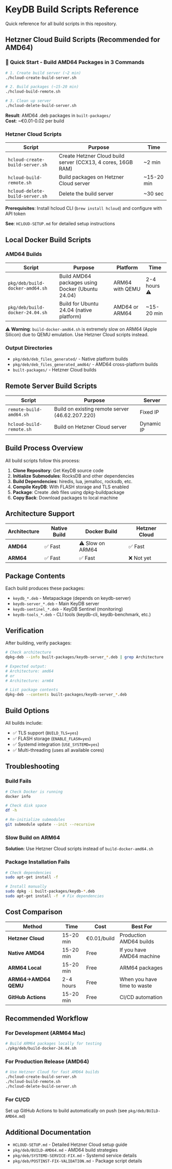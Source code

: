 # KeyDB Build Scripts Reference

Quick reference for all build scripts in this repository.

## Hetzner Cloud Build Scripts (Recommended for AMD64)

### 🚀 Quick Start - Build AMD64 Packages in 3 Commands

```bash
# 1. Create build server (~2 min)
./hcloud-create-build-server.sh

# 2. Build packages (~15-20 min)
./hcloud-build-remote.sh

# 3. Clean up server
./hcloud-delete-build-server.sh
```

**Result**: AMD64 .deb packages in `built-packages/`  
**Cost**: ~€0.01-0.02 per build

### Hetzner Cloud Scripts

| Script | Purpose | Time |
|--------|---------|------|
| `hcloud-create-build-server.sh` | Create Hetzner Cloud build server (CCX13, 4 cores, 16GB RAM) | ~2 min |
| `hcloud-build-remote.sh` | Build packages on Hetzner Cloud server | ~15-20 min |
| `hcloud-delete-build-server.sh` | Delete the build server | ~30 sec |

**Prerequisites**: Install hcloud CLI (`brew install hcloud`) and configure with API token

**See**: `HCLOUD-SETUP.md` for detailed setup instructions

## Local Docker Build Scripts

### AMD64 Builds

| Script | Purpose | Platform | Time |
|--------|---------|----------|------|
| `pkg/deb/build-docker-amd64.sh` | Build AMD64 packages using Docker (Ubuntu 24.04) | ARM64 with QEMU | 2-4 hours ⚠️ |
| `pkg/deb/build-docker-24.04.sh` | Build for Ubuntu 24.04 (native platform) | AMD64 or ARM64 | ~15-20 min |

⚠️ **Warning**: `build-docker-amd64.sh` is extremely slow on ARM64 (Apple Silicon) due to QEMU emulation. Use Hetzner Cloud scripts instead.

### Output Directories

- `pkg/deb/deb_files_generated/` - Native platform builds
- `pkg/deb/deb_files_generated_amd64/` - AMD64 cross-platform builds
- `built-packages/` - Hetzner Cloud builds

## Remote Server Build Scripts

| Script | Purpose | Server |
|--------|---------|--------|
| `remote-build-amd64.sh` | Build on existing remote server (46.62.207.220) | Fixed IP |
| `hcloud-build-remote.sh` | Build on Hetzner Cloud server | Dynamic IP |

## Build Process Overview

All build scripts follow this process:

1. **Clone Repository**: Get KeyDB source code
2. **Initialize Submodules**: RocksDB and other dependencies
3. **Build Dependencies**: hiredis, lua, jemalloc, rocksdb, etc.
4. **Compile KeyDB**: With FLASH storage and TLS enabled
5. **Package**: Create .deb files using dpkg-buildpackage
6. **Copy Back**: Download packages to local machine

## Architecture Support

| Architecture | Native Build | Docker Build | Hetzner Cloud |
|-------------|--------------|--------------|---------------|
| **AMD64** | ✅ Fast | ⚠️ Slow on ARM64 | ✅ Fast |
| **ARM64** | ✅ Fast | ✅ Fast | ❌ Not yet |

## Package Contents

Each build produces these packages:

- `keydb_*.deb` - Metapackage (depends on keydb-server)
- `keydb-server_*.deb` - Main KeyDB server
- `keydb-sentinel_*.deb` - KeyDB Sentinel (monitoring)
- `keydb-tools_*.deb` - CLI tools (keydb-cli, keydb-benchmark, etc.)

## Verification

After building, verify packages:

```bash
# Check architecture
dpkg-deb --info built-packages/keydb-server_*.deb | grep Architecture

# Expected output:
# Architecture: amd64
# or
# Architecture: arm64

# List package contents
dpkg-deb --contents built-packages/keydb-server_*.deb
```

## Build Options

All builds include:

- ✅ TLS support (`BUILD_TLS=yes`)
- ✅ FLASH storage (`ENABLE_FLASH=yes`)
- ✅ Systemd integration (`USE_SYSTEMD=yes`)
- ✅ Multi-threading (uses all available cores)

## Troubleshooting

### Build Fails

```bash
# Check Docker is running
docker info

# Check disk space
df -h

# Re-initialize submodules
git submodule update --init --recursive
```

### Slow Build on ARM64

**Solution**: Use Hetzner Cloud scripts instead of `build-docker-amd64.sh`

### Package Installation Fails

```bash
# Check dependencies
sudo apt-get install -f

# Install manually
sudo dpkg -i built-packages/keydb-*.deb
sudo apt-get install -f  # Fix dependencies
```

## Cost Comparison

| Method | Time | Cost | Best For |
|--------|------|------|----------|
| **Hetzner Cloud** | 15-20 min | €0.01/build | Production AMD64 builds |
| **Native AMD64** | 15-20 min | Free | If you have AMD64 machine |
| **ARM64 Local** | 15-20 min | Free | ARM64 packages |
| **ARM64→AMD64 QEMU** | 2-4 hours | Free | When you have time to waste |
| **GitHub Actions** | 15-20 min | Free | CI/CD automation |

## Recommended Workflow

### For Development (ARM64 Mac)

```bash
# Build ARM64 packages locally for testing
./pkg/deb/build-docker-24.04.sh
```

### For Production Release (AMD64)

```bash
# Use Hetzner Cloud for fast AMD64 builds
./hcloud-create-build-server.sh
./hcloud-build-remote.sh
./hcloud-delete-build-server.sh
```

### For CI/CD

Set up GitHub Actions to build automatically on push (see `pkg/deb/BUILD-AMD64.md`)

## Additional Documentation

- `HCLOUD-SETUP.md` - Detailed Hetzner Cloud setup guide
- `pkg/deb/BUILD-AMD64.md` - AMD64 build strategies
- `pkg/deb/SYSTEMD-SERVICE-FIX.md` - Systemd service details
- `pkg/deb/POSTINST-FIX-VALIDATION.md` - Package script details
